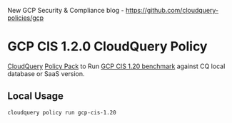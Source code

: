 New GCP Security & Compliance blog - https://github.com/cloudquery-policies/gcp

# GCP CIS 1.2.0 CloudQuery Policy

[CloudQuery](https://github.com/cloudquery/cloudquery) [Policy Pack](https://docs.cloudquery.io/cli/policy) to Run [GCP CIS 1.20 benchmark](https://www.cisecurity.org/blog/new-cis-benchmark-for-google-cloud-computing-platform/) against CQ local database or SaaS version.

## Local Usage

```bash
cloudquery policy run gcp-cis-1.20
```
